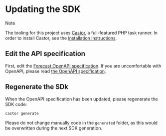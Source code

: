 # Updating the SDK

> [!NOTE]
> The tooling for this project uses [Castor](https://castor.jolicode.com/),
> a full-featured PHP task runner. In order to install Castor, see the
> [installation instructions](https://castor.jolicode.com/getting-started/installation/).

## Edit the API specification

First, edit the [Forecast OpenAPI specification](../Resources/forecast-openapi.yaml).
If you are uncomfortable with OpenAPI, please read
[the OpenAPI specification](https://github.com/OAI/OpenAPI-Specification/blob/master/versions/3.0.2.md).

## Regenerate the SDk

When the OpenAPI specification has been updated, please regenerate the SDK code:

```bash
castor generate
```

Please do not change manually code in the `generated` folder, as this would
be overwritten during the next SDK generation.
